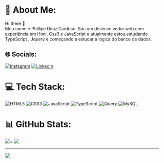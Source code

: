 # 💫 About Me:
Hi there 👋<br>Meu nome é Phillipe Diniz Cardoso. Sou um desenvolvedor web com experiência em Html, Css3 e JavaScript e atualmente estou estudando TypeScript , Jquery e começando a estudar a lógica do banco de dados.


## 🌐 Socials:
[![Instagram](https://img.shields.io/badge/Instagram-%23E4405F.svg?logo=Instagram&logoColor=white)](https://instagram.com/ph_diniz19) [![LinkedIn](https://img.shields.io/badge/LinkedIn-%230077B5.svg?logo=linkedin&logoColor=white)](https://linkedin.com/in/https://www.linkedin.com/in/phillipe-diniz/) 

# 💻 Tech Stack:
![HTML5](https://img.shields.io/badge/html5-%23E34F26.svg?style=for-the-badge&logo=html5&logoColor=white) ![CSS3](https://img.shields.io/badge/css3-%231572B6.svg?style=for-the-badge&logo=css3&logoColor=white) ![JavaScript](https://img.shields.io/badge/javascript-%23323330.svg?style=for-the-badge&logo=javascript&logoColor=%23F7DF1E) ![TypeScript](https://img.shields.io/badge/typescript-%23007ACC.svg?style=for-the-badge&logo=typescript&logoColor=white) ![jQuery](https://img.shields.io/badge/jquery-%230769AD.svg?style=for-the-badge&logo=jquery&logoColor=white) ![MySQL](https://img.shields.io/badge/mysql-%2300f.svg?style=for-the-badge&logo=mysql&logoColor=white)
# 📊 GitHub Stats:
![](https://github-readme-stats.vercel.app/api?username=PhillipeDiniz19&theme=radical&hide_border=false&include_all_commits=false&count_private=false)>
![](https://github-readme-stats.vercel.app/api/top-langs/?username=PhillipeDiniz19&theme=radical&hide_border=false&include_all_commits=false&count_private=false&layout=compact)

---
[![](https://visitcount.itsvg.in/api?id=PhillipeDiniz19&icon=0&color=0)](https://visitcount.itsvg.in)

<!-- Proudly created with GPRM ( https://gprm.itsvg.in ) -->
